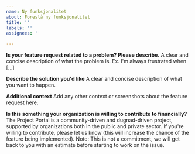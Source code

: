 ```yaml
---
name: Ny funksjonalitet
about: Foreslå ny funksjonalitet
title: ''
labels: ''
assignees: ''

---
```


**Is your feature request related to a problem? Please describe.**
A clear and concise description of what the problem is. Ex. I'm always frustrated when [...]

**Describe the solution you'd like**
A clear and concise description of what you want to happen.

**Additional context**
Add any other context or screenshots about the feature request here.

**Is this something your organization is willing to contribute to financially?**
The Project Portal is a community-driven and dugnad-driven project, supported by organizations both in the public and private sector. If you're willing to contribute, please let us know (this will increase the chance of the feature being implemented). Note: This is not a commitment, we will get back to you with an estimate before starting to work on the issue.
